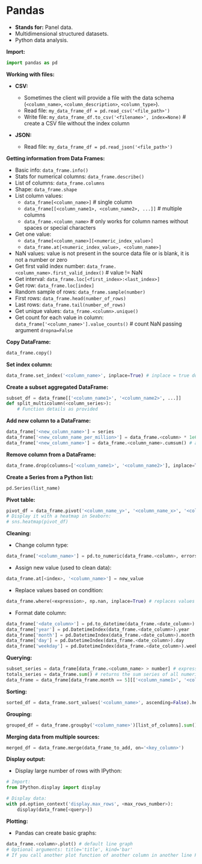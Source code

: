 ﻿# Pandas

- **Stands for:** Panel data.
- Multidimensional structured datasets.
- Python data analysis.

**Import:**
```python
import pandas as pd
```

**Working with files:**

- **CSV:**
  - Sometimes the client will provide a file with the data schema (`<column_name>`, `<column_description>`, `<column_type>`).
  - Read file: `my_data_frame_df = pd.read_csv('<file_path>')`
  - Write file: `my_data_frame_df.to_csv('<filename>', index=None)` # create a CSV file without the index column

- **JSON:**
  - Read file: `my_data_frame_df = pd.read_json('<file_path>')`

**Getting information from Data Frames:**

- Basic info: `data_frame.info()`
- Stats for numerical columns: `data_frame.describe()`
- List of columns: `data_frame.columns`
- Shape: `data_frame.shape`
- List column values:
  - `data_frame[<column_name>]` # single column
  - `data_frame[[<column_name1>, <column_name2>, ...]]` # multiple columns
  - `data_frame.<column_name>` # only works for column names without spaces or special characters
- Get one value:
  - `data_frame[<column_name>][<numeric_index_value>]`
  - `data_frame.at[<numeric_index_value>, <column_name>]`
- NaN values: value is not present in the source data file or is blank, it is not a number or zero
- Get first valid index number: `data_frame.<column_name>.first_valid_index()` # value != NaN
- Get interval: `data_frame.loc[<first_index>:<last_index>]`
- Get row: `data_frame.loc[index]`
- Random sample of rows: `data_frame.sample(number)`
- First rows: `data_frame.head(number_of_rows)`
- Last rows: `data_frame.tail(number_of_rows)`
- Get unique values: `data_frame.<column>.unique()`
- Get count for each value in column: `data_frame['<column_name>'].value_counts()` # count NaN passing argument `dropna=False`

**Copy DataFrame:**
```python
data_frame.copy()
```

**Set index column:**
```python
data_frame.set_index('<column_name>', inplace=True) # inplace = true doesn't create another DataFrame
```

**Create a subset aggregated DataFrame:**
```python
subset_df = data_frame[['<column_name1>', '<column_name2>', ...]]
def split_multicolumn(<column_series>):
    # Function details as provided
```

**Add new column to a DataFrame:**
```python
data_frame['<new_column_name>'] = series
data_frame['<new_column_name_per_million>'] = data_frame.<column> * 1e6
data_frame['<new_column_name>'] = data_frame.<column_name>.cumsum() # add a cumulative sum column
```

**Remove column from a DataFrame:**
```python
data_frame.drop(columns=['<column_name1>', '<column_name2>'], inplace=True)
```

**Create a Series from a Python list:**
```python
pd.Series(list_name)
```

**Pivot table:**
```python
pivot_df = data_frame.pivot('<column_name_y>', '<column_name_x>', '<column_name_values>')
# Display it with a heatmap in Seaborn:
# sns.heatmap(pivot_df)
```

**Cleaning:**

- Change column type:
```python
data_frame['<column_name>'] = pd.to_numeric(data_frame.<column>, errors='coerce') # coerce replaces string to NaN
```

- Assign new value (used to clean data):
```python
data_frame.at[<index>, '<column_name>'] = new_value
```

- Replace values based on condition:
```python
data_frame.where(<expression>, np.nan, inplace=True) # replaces values inplace with NaN if match condition
```

- Format date column:
```python
data_frame['<date_column>'] = pd.to_datetime(data_frame.<date_column>)
data_frame['year'] = pd.DatetimeIndex(data_frame.<date_column>).year
data_frame['month'] = pd.DatetimeIndex(data_frame.<date_column>).month
data_frame['day'] = pd.DatetimeIndex(data_frame.<date_column>).day
data_frame['weekday'] = pd.DatetimeIndex(data_frame.<date_column>).weekday # Monday = 0
```

**Querying:**
```python
subset_series = data_frame[data_frame.<column_name> > number] # expression with logic operators
totals_series = data_frame.sum() # returns the sum series of all numeric columns
data_frame = data_frame[data_frame.month == 5][['<column_name1>', '<column_name2>', ...]].sum() # or mean()
```

**Sorting:**
```python
sorted_df = data_frame.sort_values('<column_name>', ascending=False).head(10)
```

**Grouping:**
```python
grouped_df = data_frame.groupby('<column_name>')[list_of_columns].sum() # or mean(), max(), etc.
```

**Merging data from multiple sources:**
```python
merged_df = data_frame.merge(data_frame_to_add, on='<key_column>')
```

**Display output:**

- Display large number of rows with IPython:
```python
# Import:
from IPython.display import display

# Display data:
with pd.option_context('display.max_rows', <max_rows_number>):
    display(data_frame[<query>])
```

**Plotting:**

- Pandas can create basic graphs:
```python
data_frame.<column>.plot() # default line graph
# Optional arguments: title='title', kind='bar'
# If you call another plot function of another column in another line Pandas displays one graph with the two series
```